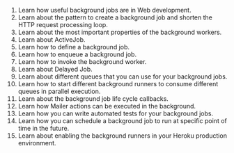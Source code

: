 1. Learn how useful background jobs are in Web development.
1. Learn about the pattern to create a background job and shorten the HTTP request processing loop.
1. Learn about the most important properties of the background workers.
1. Learn about ActiveJob.
1. Learn how to define a background job.
1. Learn how to enqueue a background job.
1. Learn how to invoke the background worker.
1. Learn about Delayed Job.
1. Learn about different queues that you can use for your background jobs.
1. Learn how to start different background runners to consume different queues in parallel execution.
1. Learn about the background job life cycle callbacks.
1. Learn how Mailer actions can be executed in the background.
1. Learn how you can write automated tests for your background jobs.
1. Learn how you can schedule a background job to run at specific point of time in the future.
1. Learn about enabling the background runners in your Heroku production environment.
